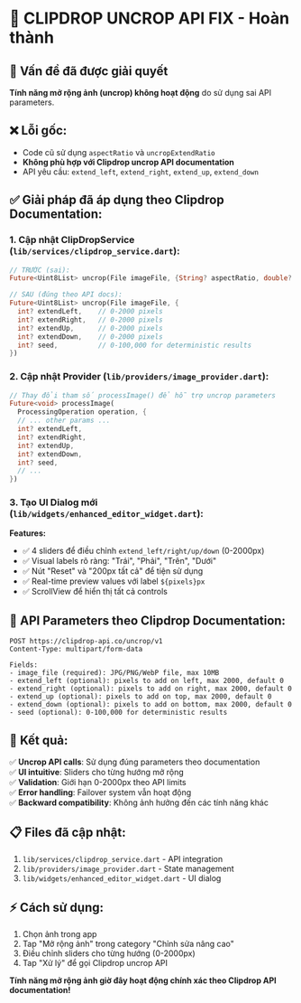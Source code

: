 # 🔧 CLIPDROP UNCROP API FIX - Hoàn thành

## 🎯 Vấn đề đã được giải quyết

**Tính năng mở rộng ảnh (uncrop) không hoạt động** do sử dụng sai API parameters.

## ❌ Lỗi gốc:

- Code cũ sử dụng `aspectRatio` và `uncropExtendRatio` 
- **Không phù hợp với Clipdrop uncrop API documentation**
- API yêu cầu: `extend_left`, `extend_right`, `extend_up`, `extend_down`

## ✅ Giải pháp đã áp dụng theo Clipdrop Documentation:

### 1. Cập nhật ClipDropService (`lib/services/clipdrop_service.dart`):

```dart
// TRƯỚC (sai):
Future<Uint8List> uncrop(File imageFile, {String? aspectRatio, double? extendRatio})

// SAU (đúng theo API docs):
Future<Uint8List> uncrop(File imageFile, {
  int? extendLeft,    // 0-2000 pixels
  int? extendRight,   // 0-2000 pixels 
  int? extendUp,      // 0-2000 pixels
  int? extendDown,    // 0-2000 pixels
  int? seed,          // 0-100,000 for deterministic results
})
```

### 2. Cập nhật Provider (`lib/providers/image_provider.dart`):

```dart
// Thay đổi tham số processImage() để hỗ trợ uncrop parameters
Future<void> processImage(
  ProcessingOperation operation, {
  // ... other params ...
  int? extendLeft,
  int? extendRight,
  int? extendUp,
  int? extendDown,
  int? seed,
  // ...
})
```

### 3. Tạo UI Dialog mới (`lib/widgets/enhanced_editor_widget.dart`):

**Features:**
- ✅ 4 sliders để điều chỉnh `extend_left/right/up/down` (0-2000px)
- ✅ Visual labels rõ ràng: "Trái", "Phải", "Trên", "Dưới"
- ✅ Nút "Reset" và "200px tất cả" để tiện sử dụng
- ✅ Real-time preview values với label `${pixels}px`
- ✅ ScrollView để hiển thị tất cả controls

## 🚀 API Parameters theo Clipdrop Documentation:

```
POST https://clipdrop-api.co/uncrop/v1
Content-Type: multipart/form-data

Fields:
- image_file (required): JPG/PNG/WebP file, max 10MB
- extend_left (optional): pixels to add on left, max 2000, default 0
- extend_right (optional): pixels to add on right, max 2000, default 0  
- extend_up (optional): pixels to add on top, max 2000, default 0
- extend_down (optional): pixels to add on bottom, max 2000, default 0
- seed (optional): 0-100,000 for deterministic results
```

## 🎯 Kết quả:

✅ **Uncrop API calls**: Sử dụng đúng parameters theo documentation  
✅ **UI intuitive**: Sliders cho từng hướng mở rộng  
✅ **Validation**: Giới hạn 0-2000px theo API limits  
✅ **Error handling**: Failover system vẫn hoạt động  
✅ **Backward compatibility**: Không ảnh hưởng đến các tính năng khác  

## 📋 Files đã cập nhật:

1. `lib/services/clipdrop_service.dart` - API integration
2. `lib/providers/image_provider.dart` - State management  
3. `lib/widgets/enhanced_editor_widget.dart` - UI dialog

## ⚡ Cách sử dụng:

1. Chọn ảnh trong app
2. Tap "Mở rộng ảnh" trong category "Chỉnh sửa nâng cao"
3. Điều chỉnh sliders cho từng hướng (0-2000px)
4. Tap "Xử lý" để gọi Clipdrop uncrop API

**Tính năng mở rộng ảnh giờ đây hoạt động chính xác theo Clipdrop API documentation!**